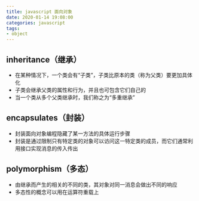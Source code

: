 ```yaml
---
title: javascript 面向对象
date: 2020-01-14 19:08:00
categories: javascript
tags:
- object
---
```


## inheritance（继承）

* 在某种情况下，一个类会有“子类”，子类比原本的类（称为父类）要更加具体化
* 子类会继承父类的属性和行为，并且也可包含它们自己的
* 当一个类从多个父类继承时，我们称之为“多重继承”

## encapsulates（封装）

* 封装面向对象编程隐藏了某一方法的具体运行步骤
* 封装是通过限制只有特定类的对象可以访问这一特定类的成员，而它们通常利用接口实现消息的传入传出

## polymorphism（多态）

* 由继承而产生的相关的不同的类，其对象对同一消息会做出不同的响应
* 多态性的概念可以用在运算符重载上